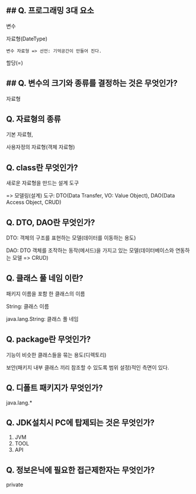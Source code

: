 ## ## Q. 프로그래밍 3대 요소

변수

자료형(DateType)

    변수 자료형 => 선언: 기억공간이 만들어 진다.

할당(=)

## ## Q. 변수의 크기와 종류를 결정하는 것은 무엇인가?

자료형

## Q. 자료형의 종류

기본 자료형,

사용자정의 자료형(객체 자료형)

## Q. class란 무엇인가?

새로운 자료형을 만드는 설계 도구

=> 모델링(설계) 도구: DTO(Data Transfer, VO: Value Object), DAO(Data Access Object, CRUD)

## Q. DTO, DAO란 무엇인가?

DTO: 객체의 구조를 표현하는 모델(데이터를 이동하는 용도)

DAO: DTO 객체를 조작하는 동작(메서드)을 가지고 있는 모델(데이터베이스와 연동하는 모델 => CRUD)

## Q. 클래스 풀 네임 이란?

패키지 이름을 포함 한 클래스의 이름

String: 클래스 이름

java.lang.String: 클래스 풀 네임

## Q. package란 무엇인가?

기능이 비슷한 클래스들을 묶는 용도(디렉토리)

보안(패키지 내부 클래스 끼리 참조할 수 있도록 범위 설정)적인 측면이 있다.

## Q. 디폴트 패키지가 무엇인가?

java.lang.*

## Q. JDK설치시 PC에 탑제되는 것은 무엇인가?

1. JVM
2. TOOL
3. API

## Q. 정보은닉에 필요한 접근제한자는 무엇인가?

private